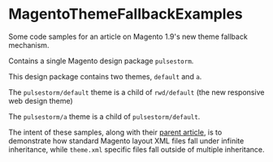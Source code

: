MagentoThemeFallbackExamples
============================

Some code samples for an article on Magento 1.9's new theme fallback mechanism. 

Contains a single Magento design package `pulsestorm`.

This design package contains two themes, `default` and `a`.

The `pulsestorm/default` theme is a child of `rwd/default` (the new responsive web design theme)

The `pulsestorm/a` theme is a child of `pulsestorm/default`.

The intent of these samples, along with their [parent article](http://alanstorm.com/...tk), is to demonstrate how standard Magento layout XML files fall under infinite inheritance, while `theme.xml` specific files fall outside of multiple inheritance. 